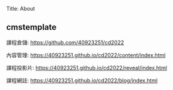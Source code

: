 Title: About

## cmstemplate

課程倉儲: <a href="https://github.com/40923251/cd2022">https://github.com/40923251/cd2022</a>

內容管理: <a href="https://40923251.github.io/cd2022/content/index.html">https://40923251.github.io/cd2022/content/index.html</a>

課程投影片: <a href="https://40923251.github.io/cd2022/reveal/index.html">https://40923251.github.io/cd2022/reveal/index.html</a>

課程網誌: <a href="https://40923251.github.io/cd2022/blog/index.html">https://40923251.github.io/cd2022/blog/index.html</a>








